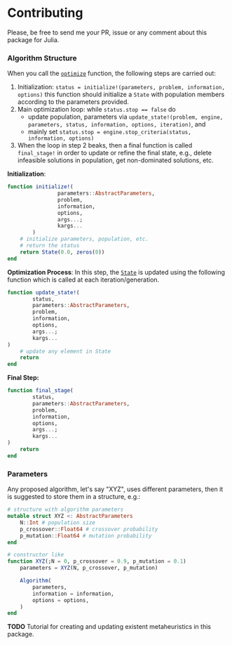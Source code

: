 # Contributing

Please, be free to send me your PR, issue or any comment about this package for Julia.

### Algorithm Structure

When you call the [`optimize`](@ref) function, the following steps are carried out:

1. Initialization: `status = initialize!(parameters, problem, information, options)`
   this function should initialize a `State` with population members according
   to the parameters provided.
2. Main optimization loop: while `status.stop == false` do
    - update population, parameters via `update_state!(problem, engine, parameters, status, information, options, iteration)`, and 
    - mainly set `status.stop = engine.stop_criteria(status, information, options)`
3. When the loop in step 2 beaks, then a final function is called `final_stage!` in order
   to update or refine the final state, e.g., delete infeasible solutions in population,
   get non-dominated solutions, etc. 

**Initialization**:

```julia
function initialize!(
                parameters::AbstractParameters,
                problem,
                information,
                options,
                args...;
                kargs...
        )
    # initialize parameters, population, etc.
    # return the status
    return State(0.0, zeros(0))
end
```

**Optimization Process**: In this step, the [`State`](@ref) is updated using the following
function which is called at each iteration/generation.

```julia
function update_state!(
        status,
        parameters::AbstractParameters,
        problem,
        information,
        options,
        args...;
        kargs...
)
    # update any element in State 
    return
end
```


**Final Step:**

```julia
function final_stage(
        status,
        parameters::AbstractParameters,
        problem,
        information,
        options,
        args...;
        kargs...
)
    return
end
```

### Parameters

Any proposed algorithm, let's say "XYZ", uses different parameters, then it is suggested to store them in a
structure, e.g.:

```julia
# structure with algorithm parameters
mutable struct XYZ <: AbstractParameters
    N::Int # population size
    p_crossover::Float64 # crossover probability
    p_mutation::Float64 # mutation probability
end

# constructor like
function XYZ(;N = 0, p_crossover = 0.9, p_mutation = 0.1)
    parameters = XYZ(N, p_crossover, p_mutation)

    Algorithm(
        parameters,
        information = information,
        options = options,
    )
end
```

**TODO** Tutorial for creating and updating existent metaheuristics in this package.
